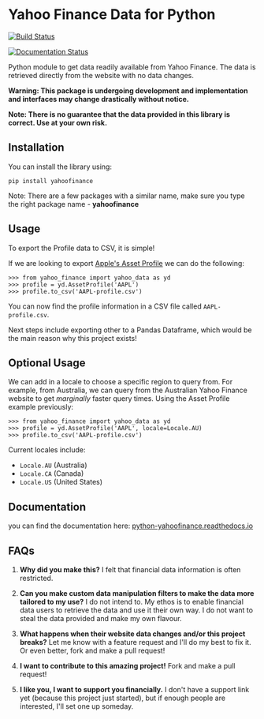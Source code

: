 Yahoo Finance Data for Python
=============================

[![Build Status](https://travis-ci.com/mqtran01/python-yahoofinance.svg?branch=master)](https://travis-ci.com/mqtran01/python-yahoofinance)

[![Documentation Status](https://readthedocs.org/projects/python-yahoofinance/badge/?version=latest)](https://python-yahoofinance.readthedocs.io/en/latest/?badge=latest)

Python module to get data readily available from Yahoo Finance. The data is retrieved directly from the website with no data changes.

**Warning: This package is undergoing development and implementation and interfaces may change drastically without notice.**

**Note: There is no guarantee that the data provided in this library is correct. Use at your own risk.**

Installation
------------

You can install the library using:
``` {.sourceCode .bash}
pip install yahoofinance
```

Note: There are a few packages with a similar name, make sure you type the right package name - **yahoofinance**

Usage
-----

To export the Profile data to CSV, it is simple!

If we are looking to export [Apple's Asset Profile](https://finance.yahoo.com/quote/AAPL/profile) we can do the following:
``` {.sourceCode .python}
>>> from yahoo_finance import yahoo_data as yd
>>> profile = yd.AssetProfile('AAPL')
>>> profile.to_csv('AAPL-profile.csv')
```
You can now find the profile information in a CSV file called `AAPL-profile.csv`.

Next steps include exporting other to a Pandas Dataframe, which would be the main reason why this project exists!

Optional Usage
-------------
We can add in a locale to choose a specific region to query from. For example, from Australia, we can query from the Australian Yahoo Finance website to get *marginally* faster query times. Using the Asset Profile example previously:

``` {.sourceCode .python}
>>> from yahoo_finance import yahoo_data as yd
>>> profile = yd.AssetProfile('AAPL', locale=Locale.AU)
>>> profile.to_csv('AAPL-profile.csv')
```

Current locales include:
- `Locale.AU` (Australia)
- `Locale.CA` (Canada)
- `Locale.US` (United States)


Documentation
-------------
you can find the documentation here: [python-yahoofinance.readthedocs.io](python-yahoofinance.readthedocs.io)


FAQs
----
1. **Why did you make this?** I felt that financial data information is often restricted.

2. **Can you make custom data manipulation filters to make the data more tailored to my use?** I do not intend to. My ethos is to enable financial data users to retrieve the data and use it their own way. I do not want to steal the data provided and make my own flavour.

3. **What happens when their website data changes and/or this project breaks?** Let me know with a feature request and I'll do my best to fix it. Or even better, fork and make a pull request!

4. **I want to contribute to this amazing project!** Fork and make a pull request!

5. **I like you, I want to support you financially.** I don't have a support link yet (because this project just started), but if enough people are interested, I'll set one up someday.
